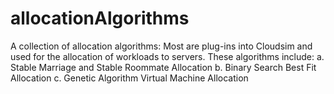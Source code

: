 # allocationAlgorithms

A collection of allocation algorithms: Most are plug-ins into Cloudsim and used for the allocation of workloads to servers.
These algorithms include:
a. Stable Marriage and Stable Roommate Allocation
b. Binary Search Best Fit Allocation
c. Genetic Algorithm Virtual Machine Allocation

